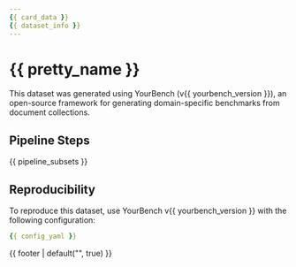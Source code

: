 ```yaml
---
{{ card_data }}
{{ dataset_info }}
---
```


# {{ pretty_name }}

This dataset was generated using YourBench (v{{ yourbench_version }}), an open-source framework for generating domain-specific benchmarks from document collections.

## Pipeline Steps

{{ pipeline_subsets }}

## Reproducibility

To reproduce this dataset, use YourBench v{{ yourbench_version }} with the following configuration:

```yaml
{{ config_yaml }}
```

{{ footer | default("", true) }}

